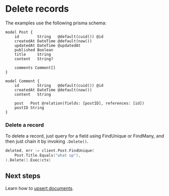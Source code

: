 # Delete records

The examples use the following prisma schema:

```prisma
model Post {
    id        String   @default(cuid()) @id
    createdAt DateTime @default(now())
    updatedAt DateTime @updatedAt
    published Boolean
    title     String
    content   String?

    comments Comment[]
}

model Comment {
    id        String   @default(cuid()) @id
    createdAt DateTime @default(now())
    content   String

    post   Post @relation(fields: [postID], references: [id])
    postID String
}
```

### Delete a record

To delete a record, just query for a field using FindUnique or FindMany, and then just chain it by invoking `.Delete()`.

```go
deleted, err := client.Post.FindUnique(
    Post.Title.Equals("what up"),
).Delete().Exec(ctx)
```

## Next steps

Learn how to [upsert documents](10-upsert.md).

